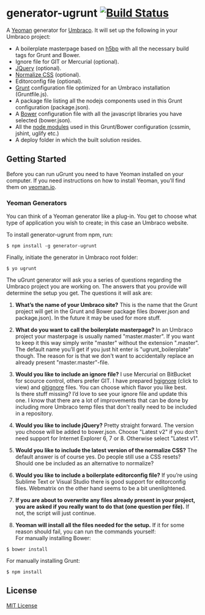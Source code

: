 # generator-ugrunt [![Build Status](https://secure.travis-ci.org/Benjaminsson/generator-ugrunt.png?branch=master)](https://travis-ci.org/Benjaminsson/generator-ugrunt)

A [Yeoman](http://yeoman.io) generator for [Umbraco](http://umbraco.com). It will set up the following in your Umbraco project:

* A boilerplate masterpage based on [h5bp](http://html5boilerplate.com/) with all the necessary build tags for Grunt and Bower.
* Ignore file for GIT or Mercurial (optional).
* [JQuery](http://jquery.com/) (optional).
* [Normalize CSS](http://necolas.github.io/normalize.css/) (optional).
* Editorconfig file (optional).
* [Grunt](http://gruntjs.com/) configuration file optimized for an Umbraco installation  (Gruntfile.js).
* A package file listing all the nodejs components used in this Grunt configuration (package.json).
* A [Bower](http://bower.io/) configuration file with all the javascript libraries you have selected (bower.json).
* All the [node modules](https://npmjs.org/) used in this Grunt/Bower configuration (cssmin, jshint, uglify etc.)
* A deploy folder in which the built solution resides.





## Getting Started

Before you can run uGrunt you need to have Yeoman installed on your computer. If you need instructions on how to install Yeoman, you'll find them on [yeoman.io](http://yeoman.io/gettingstarted.html). 


### Yeoman Generators

You can think of a Yeoman generator like a plug-in. You get to choose what type of application you wish to create; in this case an Umbraco website.

To install generator-ugrunt from npm, run:

```
$ npm install -g generator-ugrunt
```

Finally, initiate the generator in Umbraco root folder:

```
$ yo ugrunt
```
The uGrunt generator will ask you a series of questions regarding the Umbraco project you are working on. The answers that you provide will determine the setup you get. The questions it will ask are:

1. **What’s the name of your Umbraco site?**
This is the name that the Grunt project will get in the Grunt and Bower package files (bower.json and package.json). In the future it may be used for more stuff.

2. **What do you want to call the boilerplate masterpage?**
In an Umbraco project your masterpage is usually named "master.master". If you want to keep it this way simply write "master" without the extension ".master". The default name you’ll get if you just hit enter is "ugrunt_boilerplate" though. The reason for is that we don't want to accidentally replace an already present "master.master"-file. 

3. **Would you like to include an ignore file?**
I use Mercurial on BitBucket for scource control, others prefer GIT. I have prepared [hgignore](https://github.com/Benjaminsson/generator-ugrunt/blob/master/app/templates/hgignore) (click to view) and [gitignore](https://github.com/Benjaminsson/generator-ugrunt/blob/master/app/templates/gitignore) files. You can choose which flavor you like best.<br>
Is there stuff missing? I’d love to see your ignore file and update this one. I know that there are a lot of improvements that can be done by including more Umbraco temp files that don't really need to be included in a repository. 

4. **Would you like to include jQuery?**
Pretty straight forward. The version you choose will be added to bower.json. Choose "Latest v2" if you don't need support for Internet Explorer 6, 7 or 8. Otherwise select "Latest v1".

5. **Would you like to include the latest version of the normalize CSS?**
The default answer is of course yes. Do people still use a CSS resets? Should one be included as an alternative to normalize?

6. **Would you like to include a boilerplate editorconfig file?**
If you’re using Sublime Text or Visual Studio there is good support for editorconfig files. Webmatrix on the other hand seems to be a bit unenlightened.

7. **If you are about to overwrite any files already present in your project, you are asked if you really want to do that (one question per file).**
If not, the script will just continue.

8. **Yeoman will install all the files needed for the setup.**
If it for some reason should fail, you can run the commands yourself:<br>For manually installing Bower:
```
$ bower install
```
For manually installing Grunt:
```
$ npm install
```

## License

[MIT License](http://en.wikipedia.org/wiki/MIT_License)
